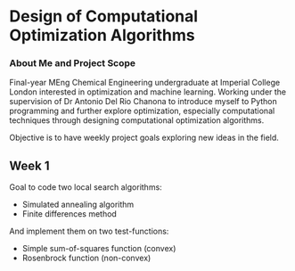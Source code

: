 # Design of Computational Optimization Algorithms

### About Me and Project Scope

Final-year MEng Chemical Engineering undergraduate at Imperial College London interested in optimization and machine learning. Working under the supervision of Dr Antonio Del Rio Chanona to introduce myself to Python programming and further explore optimization, especially computational techniques through designing computational optimization algorithms.  

Objective is to have weekly project goals exploring new ideas in the field. 

## Week 1 

Goal to code two local search algorithms: 
- Simulated annealing algorithm 
- Finite differences method 

And implement them on two test-functions: 
- Simple sum-of-squares function (convex)
- Rosenbrock function (non-convex) 

